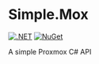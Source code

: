 # Simple.Mox
[![.NET](https://github.com/RafaelEstevamReis/Simple.Mox/actions/workflows/dotnet.yml/badge.svg)](https://github.com/RafaelEstevamReis/Simple.Mox)
[![NuGet](https://buildstats.info/nuget/Simple.Mox)](https://www.nuget.org/packages/Simple.Mox)

A simple Proxmox C# API
